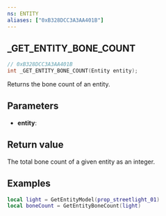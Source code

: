 ```yaml
---
ns: ENTITY
aliases: ["0xB328DCC3A3AA401B"]
---
```

## _GET_ENTITY_BONE_COUNT

```c
// 0xB328DCC3A3AA401B
int _GET_ENTITY_BONE_COUNT(Entity entity);
```

Returns the bone count of an entity.

## Parameters
* **entity**: 

## Return value
The total bone count of a given entity as an integer.

## Examples

```lua
local light = GetEntityModel(prop_streetlight_01)
local boneCount = GetEntityBoneCount(light)
```